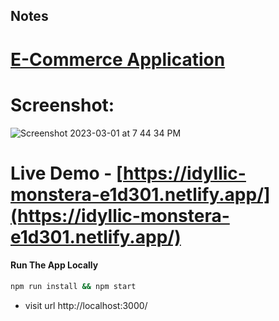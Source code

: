 ## Notes

# [E-Commerce Application](https://idyllic-monstera-e1d301.netlify.app/)


# Screenshot:

![Screenshot 2023-03-01 at 7 44 34 PM](https://user-images.githubusercontent.com/2153396/227244001-abd106d4-ef01-4136-8f1b-ffe6c5424d00.png)




# Live Demo - [https://idyllic-monstera-e1d301.netlify.app/](https://idyllic-monstera-e1d301.netlify.app/)

#### Run The App Locally

```sh
npm run install && npm start
```

- visit url http://localhost:3000/


